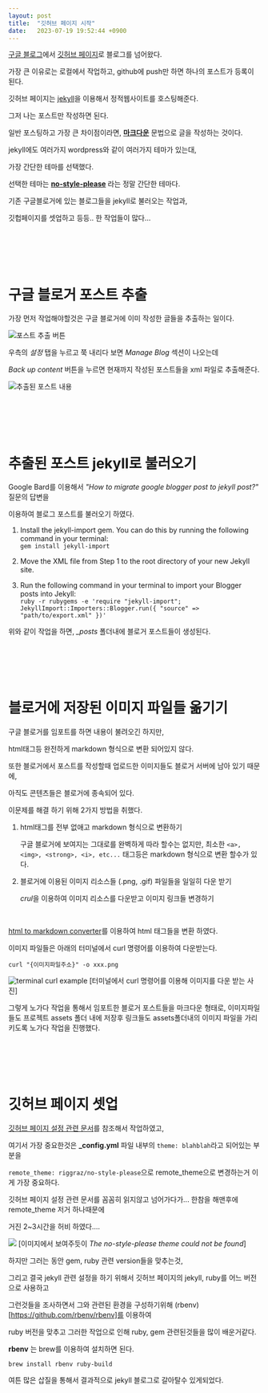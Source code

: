 ```yaml
---
layout: post
title:  "깃허브 페이지 시작"
date:   2023-07-19 19:52:44 +0900
---
```


[구글 블로그](https://www.blogger.com/)에서 [깃허브 페이지](https://pages.github.com/)로
블로그를 넘어왔다.  

가장 큰 이유로는 로컬에서 작업하고, github에 push만 하면 하나의 포스트가 등록이 된다.

깃허브 페이지는 [jekyll](https://jekyllrb.com/)을 이용해서 정적웹사이트를 호스팅해준다.

그저 나는 포스트만 작성하면 된다.

일반 포스팅하고 가장 큰 차이점이라면,  **[마크다운](https://www.markdownguide.org/getting-started/)** 문법으로 글을 작성하는 것이다.

jekyll에도 여러가지 wordpress와 같이 여러가지 테마가 있는대,

가장 간단한 테마를 선택했다.

선택한 테마는 [**no-style-please**](https://github.com/riggraz/no-style-please) 라는 정말 간단한 테마다.

기존 구글블로거에 있는 블로그들을 jekyll로 불러오는 작업과,

깃헙페이지를 셋업하고 등등.. 한 작업들이 많다...
  
<br/><br/><br/><br/>

# 구글 블로거 포스트 추출

가장 먼저 작업해야할것은 구글 블로거에 이미 작성한 글들을 추출하는 일이다.

![포스트 추출 버튼](/assets/images/2023/07/19/1.png)

우측의 *설정* 탭을 누르고 쭉 내리다 보면 *Manage Blog* 섹션이 나오는데  

*Back up content* 버튼을 누르면 현재까지 작성된 포스트들을 xml 파일로 추출해준다.

![추출된 포스트 내용](/assets/images/2023/07/19/2.jpeg)

<br/><br/><br/><br/>

# 추출된 포스트 jekyll로 불러오기

Google Bard를 이용해서 *"How to migrate google blogger post to jekyll post?"* 질문의 답변을  

이용하여 블로그 포스트를 불러오기 하였다.

1. Install the jekyll-import gem. You can do this by running the following command in your terminal:   
    ```gem install jekyll-import``` 

2. Move the XML file from Step 1 to the root directory of your new Jekyll site.  

3. Run the following command in your terminal to import your Blogger posts into Jekyll:  
    ```ruby -r rubygems -e 'require "jekyll-import"; JekyllImport::Importers::Blogger.run({ "source" => "path/to/export.xml" })'```

위와 같이 작업을 하면, *_posts* 폴더내에 블로거 포스트들이 생성된다.  

<br/><br/><br/><br/>

# 블로거에 저장된 이미지 파일들 옮기기

구글 블로거를 임포트를 하면 내용이 불려오긴 하지만,  

html태그등 완전하게 markdown 형식으로 변환 되어있지 않다.

또한 블로거에서 포스트를 작성할때 업로드한 이미지들도 블로거 서버에 남아 있기 때문에,

아직도 콘텐츠들은 블로거에 종속되어 있다.

이문제를 해결 하기 위해 2가지 방법을 취했다.

1. html태그를 전부 없애고 markdown 형식으로 변환하기
    
    구글 블로거에 보여지는 그대로를 완벽하게 따라 할수는 없지만, 최소한 ```<a>, <img>, <strong>, <i>, etc...``` 태그등은 markdown 형식으로 변환 할수가 있다.
  

2. 블로거에 이용된 이미지 리소스들 (.png, .gif) 파일들을 일일히 다운 받기  
  
    *crul*을 이용하여 이미지 리소스를 다운받고 이미지 링크들 변경하기  
  
<br />

[html to markdown converter](https://codebeautify.org/html-to-markdown)를 이용하여 html 태그들을 변환 하였다.  

이미지 파일들은 아래의 터미널에서 curl 명령어를 이용하여 다운받는다.  

```curl "{이미지파일주소}" -o xxx.png```  

![terminal curl example](/assets/images/2023/07/19/3.jpeg)
\[터미널에서 curl 명령어를 이용해 이미지를 다운 받는 사진\]

그렇게 노가다 작업을 통해서 임포트한 블로거 포스트들을 마크다운 형태로, 이미지파일들도 프로젝트 assets 폴더 내에 저장후 링크들도 assets폴더내의 이미지 파일을 가리키도록 노가다 작업을 진행했다.

<br /><br /><br /><br />

# 깃허브 페이지 셋업

[깃허브 페이지 설정 관련 문서](https://docs.github.com/en/pages/setting-up-a-github-pages-site-with-jekyll/adding-a-theme-to-your-github-pages-site-using-jekyll#adding-a-theme)를 참조해서 작업하였고,  

여기서 가장 중요한것은 **_config.yml** 파일 내부의 ```theme: blahblah```라고 되어있는 부분을  

```remote_theme: riggraz/no-style-please```으로 remote_theme으로 변경하는거 이게 가장 중요하다.  

깃허브 페이지 설정 관련 문서를 꼼꼼히 읽지않고 넘어가다가... 한참을 해맨후에 remote_theme 저거 하나때문에  

거진 2~3시간을 허비 하였다....  


![](/assets/images/2023/07/19/4.jpeg)
\[이미지에서 보여주듯이 *The no-style-please theme could not be found*\]

하지만 그러는 동안 gem, ruby 관련 version들을 맞추는것,  

그리고 결국 jekyll 관련 설정을 하기 위해서 깃허브 페이지의 jekyll, ruby를 어느 버전으로 사용하고  

그런것들을 조사하면서 그와 관련된 환경을 구성하기위해 (rbenv)[https://github.com/rbenv/rbenv]를 이용하여  

ruby 버전을 맞추고 그러한 작업으로 인해 ruby, gem 관련된것들을 많이 배운거같다.

**rbenv** 는 brew를 이용하여 설치하면 된다.

```brew install rbenv ruby-build```  

여튼 많은 삽질을 통해서 결과적으로 jekyll 블로그로 갈아탈수 있게되었다.  